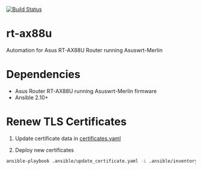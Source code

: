 [![Build Status](https://drone.kiwi-labs.net/api/badges/Diesel-Net/rt-ax88u/status.svg)](https://drone.kiwi-labs.net/Diesel-Net/rt-ax88u)

# rt-ax88u
Automation for Asus RT-AX88U Router running Asuswrt-Merlin

# Dependencies
- Asus Router RT-AX88U running Asuswrt-Merlin firmware
- Ansible 2.10+

# Renew TLS Certificates
1. Update certificate data in [certificates.yaml](.ansible/group_vars/all/certificates.yaml)

2. Deploy new certificates
```bash
ansible-playbook .ansible/update_certificate.yaml -i .ansible/inventory/production/hosts --vault-id ~/.tokens/master_id
```
